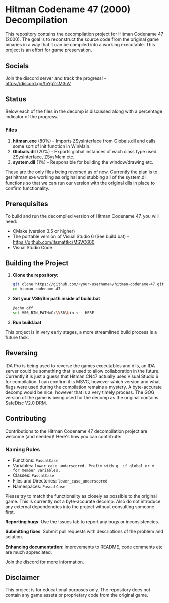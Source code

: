 # Hitman Codename 47 (2000) Decompilation

This repository contains the decompilation project for Hitman Codename 47 (2000). The goal is to reconstruct the source code from the original game binaries in a way that it can be compiled into a working executable. This project is an effort for game preservation.

## Socials
Join the discord server and track the progress! - https://discord.gg/fnYg2sM3uV

## Status
Below each of the files in the decomp is discussed along with a percentage indicator of the progress.

### Files
1. **hitman.exe** (80%) - Imports ZSysInterface from Globals.dll and calls some sort of init function in WinMain.
2. **Globals.dll** (20%) - Exports global instances of each class type used ZSysInterface, ZSysMem etc.
3. **system.dll** (1%) - Responsible for building the window/drawing etc.

These are the only files being reversed as of now. Currently the plan is to get hitman.exe working as original and stubbing all of the system.dll functions so that we can run our version with the original dlls in place to confirm functionality.

## Prerequisites

To build and run the decompiled version of Hitman Codename 47, you will need:

- CMake (version 3.5 or higher)
- The portable version of Visual Studio 6 (See build.bat) - https://github.com/itsmattkc/MSVC600
- Visual Studio Code

## Building the Project

1. **Clone the repository:**
   ```bash
   git clone https://github.com/<your-username>/hitman-codename-47.git
   cd hitman-codename-47
   ```
2. **Set your VS6/Bin path inside of build.bat**
   ```bash
   @echo off
   set VS6_BIN_PATH=C:\VS6\bin <-- HERE
   ```
3. **Run build.bat**

This project is in very early stages, a more streamlined build process is a future task.

## Reversing

IDA Pro is being used to reverse the games executables and dlls, an IDA server could be something that is used to allow collaboration in the future. Currently it is just a guess that Hitman CN47 actually uses Visual Studio 6 for compilation. 
I can confirm it is MSVC, however which version and what flags were used during the compilation remains a mystery. A byte-accurate decomp would be nice, however that is a very timely process. The GOG version of the game is being used for the decomp as the original
contains SafeDisc V2.0 DRM.

## Contributing

Contributions to the Hitman Codename 47 decompilation project are welcome (and needed)! Here's how you can contribute:

### Naming Rules
* Functions: `PascalCase`
* Variables: `lower_case_underscored. Prefix with g_ if global or m_ for member variables.`
* Classes: `PascalCase`
* Files and Directories: `lower_case_underscored`
* Namespaces: `PascalCase`

Please try to match the functionality as closely as possible to the original game. This is currently not a byte-accurate decomp. Also do not introduce any external dependencies into the project without consulting someone first.

**Reporting bugs**: Use the Issues tab to report any bugs or inconsistencies.

**Submitting fixes**: Submit pull requests with descriptions of the problem and solution.

**Enhancing documentation**: Improvements to README, code comments etc are much appreciated.

Join the discord for more information.

## Disclaimer
This project is for educational purposes only. The repository does not contain any game assets or proprietary code from the original game.
